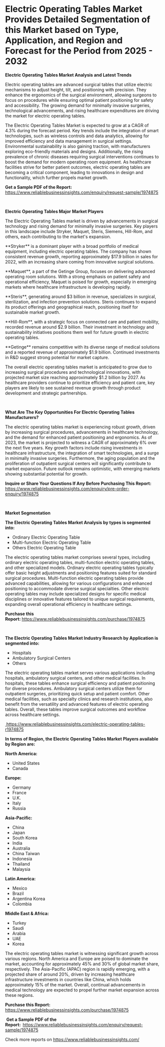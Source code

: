 <p><h1>Electric Operating Tables Market Provides Detailed Segmentation of this Market based on Type, Application, and Region and Forecast for the Period from 2025 - 2032</h1></p><p><strong>Electric Operating Tables Market Analysis and Latest Trends</strong></p>
<p><p>Electric operating tables are advanced surgical tables that utilize electric mechanisms to adjust height, tilt, and positioning with precision. They enhance the ergonomics of the surgical environment, allowing surgeons to focus on procedures while ensuring optimal patient positioning for safety and accessibility. The growing demand for minimally invasive surgeries, technological advancements, and rising healthcare expenditures are driving the market for electric operating tables.</p><p>The Electric Operating Tables Market is expected to grow at a CAGR of 4.3% during the forecast period. Key trends include the integration of smart technologies, such as wireless controls and data analytics, allowing for improved efficiency and data management in surgical settings. Environmental sustainability is also gaining traction, with manufacturers exploring eco-friendly materials and designs. Additionally, the rising prevalence of chronic diseases requiring surgical interventions continues to boost the demand for modern operating room equipment. As healthcare facilities strive for better patient outcomes, electric operating tables are becoming a critical component, leading to innovations in design and functionality, which further propels market growth.</p></p>
<p><strong>Get a Sample PDF of the Report:&nbsp;</strong> <a href="https://www.reliablebusinessinsights.com/enquiry/request-sample/1974875?utm_campaign=3256&utm_medium=2&utm_source=Github&utm_content=ia&utm_term=05032025&utm_id=electric-operating-tables">https://www.reliablebusinessinsights.com/enquiry/request-sample/1974875</a></p>
<p>&nbsp;</p>
<p><strong>Electric Operating Tables Major Market Players</strong></p>
<p><p>The Electric Operating Tables market is driven by advancements in surgical technology and rising demand for minimally invasive surgeries. Key players in this landscape include Stryker, Maquet, Steris, Siemens, Hill-Rom, and others, each contributing to the market's expansion.</p><p>**Stryker** is a dominant player with a broad portfolio of medical equipment, including electric operating tables. The company has shown consistent revenue growth, reporting approximately $17.9 billion in sales for 2022, with an increasing share coming from innovative surgical solutions.</p><p>**Maquet**, a part of the Getinge Group, focuses on delivering advanced operating room solutions. With a strong emphasis on patient safety and operational efficiency, Maquet is poised for growth, especially in emerging markets where healthcare infrastructure is developing rapidly.</p><p>**Steris**, generating around $3 billion in revenue, specializes in surgical, sterilization, and infection prevention solutions. Steris continues to expand its product offerings and geographical reach, positioning itself for sustainable market growth.</p><p>**Hill-Rom**, with a strategic focus on connected care and patient mobility, recorded revenue around $2.9 billion. Their investment in technology and sustainability initiatives positions them well for future growth in electric operating tables.</p><p>**Getinge** remains competitive with its diverse range of medical solutions and a reported revenue of approximately $1.9 billion. Continued investments in R&D suggest strong potential for market capture.</p><p>The overall electric operating tables market is anticipated to grow due to increasing surgical procedures and technological innovations, with projected market size reaching approximately $1.2 billion by 2027. As healthcare providers continue to prioritize efficiency and patient care, key players are likely to see sustained revenue growth through product development and strategic partnerships.</p></p>
<p>&nbsp;</p>
<p><strong>What Are The Key Opportunities For Electric Operating Tables Manufacturers?</strong></p>
<p><p>The electric operating tables market is experiencing robust growth, driven by increasing surgical procedures, advancements in healthcare technology, and the demand for enhanced patient positioning and ergonomics. As of 2023, the market is projected to witness a CAGR of approximately 6% over the next five years. Key growth factors include rising investments in healthcare infrastructure, the integration of smart technologies, and a surge in minimally invasive surgeries. Furthermore, the aging population and the proliferation of outpatient surgical centers will significantly contribute to market expansion. Future outlook remains optimistic, with emerging markets showing substantial potential for growth.</p></p>
<p><strong>Inquire or Share Your Questions If Any Before Purchasing This Report:</strong> <a href="https://www.reliablebusinessinsights.com/enquiry/pre-order-enquiry/1974875?utm_campaign=3256&utm_medium=2&utm_source=Github&utm_content=ia&utm_term=05032025&utm_id=electric-operating-tables">https://www.reliablebusinessinsights.com/enquiry/pre-order-enquiry/1974875</a></p>
<p>&nbsp;</p>
<p><strong>Market Segmentation</strong></p>
<p><strong>The Electric Operating Tables Market Analysis by types is segmented into:</strong></p>
<p><ul><li>Ordinary Electric Operating Table</li><li>Multi-function Electric Operating Table</li><li>Others Electric Operating Table</li></ul></p>
<p><p>The electric operating tables market comprises several types, including ordinary electric operating tables, multi-function electric operating tables, and other specialized models. Ordinary electric operating tables typically offer basic height adjustments and positioning features suited for standard surgical procedures. Multi-function electric operating tables provide advanced capabilities, allowing for various configurations and enhanced positioning to accommodate diverse surgical specialties. Other electric operating tables may include specialized designs for specific medical disciplines or innovative features tailored to unique surgical requirements, expanding overall operational efficiency in healthcare settings.</p></p>
<p><strong>Purchase this Report:&nbsp;</strong><a href="https://www.reliablebusinessinsights.com/purchase/1974875?utm_campaign=3256&utm_medium=2&utm_source=Github&utm_content=ia&utm_term=05032025&utm_id=electric-operating-tables">https://www.reliablebusinessinsights.com/purchase/1974875</a></p>
<p>&nbsp;</p>
<p><strong>The Electric Operating Tables Market Industry Research by Application is segmented into:</strong></p>
<p><ul><li>Hospitals</li><li>Ambulatory Surgical Centers</li><li>Others</li></ul></p>
<p><p>The electric operating tables market serves various applications including hospitals, ambulatory surgical centers, and other medical facilities. In hospitals, these tables enhance surgical efficiency and patient positioning for diverse procedures. Ambulatory surgical centers utilize them for outpatient surgeries, prioritizing quick setup and patient comfort. Other medical facilities, such as specialty clinics and research institutions, also benefit from the versatility and advanced features of electric operating tables. Overall, these tables improve surgical outcomes and workflow across healthcare settings.</p></p>
<p><a href="https://www.reliablebusinessinsights.com/electric-operating-tables-r1974875?utm_campaign=3256&utm_medium=2&utm_source=Github&utm_content=ia&utm_term=05032025&utm_id=electric-operating-tables">&nbsp;https://www.reliablebusinessinsights.com/electric-operating-tables-r1974875</a></p>
<p><strong>In terms of Region, the Electric Operating Tables Market Players available by Region are:</strong></p>
<p>
    <p> <strong> North America: </strong>
        <ul>
            <li>United States</li>
            <li>Canada</li>
        </ul>
        </p> 
    <p> <strong> Europe: </strong>
        <ul>
            <li>Germany</li>
            <li>France</li>
            <li>U.K.</li>
            <li>Italy</li>
            <li>Russia</li>
        </ul>
        </p> 
    <p> <strong> Asia-Pacific: </strong>
        <ul>
            <li>China</li>
            <li>Japan</li>
            <li>South Korea</li>
            <li>India</li>
            <li>Australia</li>
            <li>China Taiwan</li>
            <li>Indonesia</li>
            <li>Thailand</li>
            <li>Malaysia</li>
        </ul>
        </p> 
    <p> <strong> Latin America: </strong>
        <ul>
            <li>Mexico</li>
            <li>Brazil</li>
            <li>Argentina Korea</li>
            <li>Colombia</li>
        </ul>
        </p> 
    <p> <strong> Middle East & Africa: </strong>
        <ul>
            <li>Turkey</li>
            <li>Saudi</li>
            <li>Arabia</li>
            <li>UAE</li>
            <li>Korea</li>
        </ul>
    </p>
    </p>
<p><p>The electric operating tables market is witnessing significant growth across various regions. North America and Europe are poised to dominate the market, accounting for approximately 45% and 30% of global market share, respectively. The Asia-Pacific (APAC) region is rapidly emerging, with a projected share of around 20%, driven by increasing healthcare infrastructure investments in countries like China, which holds approximately 15% of the market. Overall, continual advancements in medical technology are expected to propel further market expansion across these regions.</p></p>
<p><strong>Purchase this Report: </strong><a href="https://www.reliablebusinessinsights.com/purchase/1974875?utm_campaign=3256&utm_medium=2&utm_source=Github&utm_content=ia&utm_term=05032025&utm_id=electric-operating-tables">https://www.reliablebusinessinsights.com/purchase/1974875</a></p>
<p>&nbsp;<strong>Get a Sample PDF of the Report:&nbsp;&nbsp;</strong><a href="https://www.reliablebusinessinsights.com/enquiry/request-sample/1974875?utm_campaign=3256&utm_medium=2&utm_source=Github&utm_content=ia&utm_term=05032025&utm_id=electric-operating-tables">https://www.reliablebusinessinsights.com/enquiry/request-sample/1974875</a></p>
<p><strong></strong></p>
<p>Check more reports on <a href="https://www.reliablebusinessinsights.com/?utm_campaign=3256&utm_medium=2&utm_source=Github&utm_content=ia&utm_term=05032025&utm_id=electric-operating-tables">https://www.reliablebusinessinsights.com/</a></p>